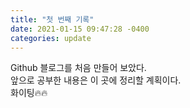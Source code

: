 ```yaml
---
title: "첫 번째 기록"
date: 2021-01-15 09:47:28 -0400
categories: update
---
```


Github 블로그를 처음 만들어 보았다.  
앞으로 공부한 내용은 이 곳에 정리할 계획이다.   
화이팅🔥🔥


